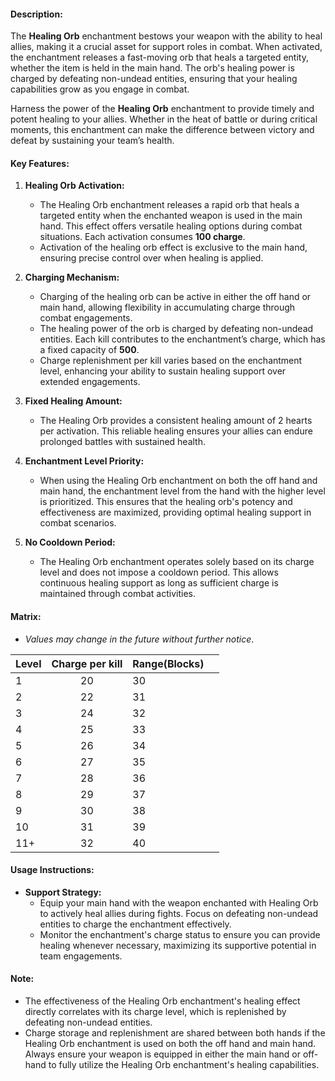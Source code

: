 #### **Description:**

 The **Healing Orb** enchantment bestows your weapon with the ability to heal allies, making it a crucial asset for support roles in combat. When activated, the enchantment releases a fast-moving orb that heals a targeted entity, whether the item is held in the main hand. The orb's healing power is charged by defeating non-undead entities, ensuring that your healing capabilities grow as you engage in combat.

Harness the power of the **Healing Orb** enchantment to provide timely and potent healing to your allies. Whether in the heat of battle or during critical moments, this enchantment can make the difference between victory and defeat by sustaining your team’s health.

#### **Key Features:**

1. **Healing Orb Activation:**
    
    - The Healing Orb enchantment releases a rapid orb that heals a targeted entity when the enchanted weapon is used in the main hand. This effect offers versatile healing options during combat situations. Each activation consumes **100 charge**.
    - Activation of the healing orb effect is exclusive to the main hand, ensuring precise control over when healing is applied.
2. **Charging Mechanism:**
    
    - Charging of the healing orb can be active in either the off hand or main hand, allowing flexibility in accumulating charge through combat engagements.
    - The healing power of the orb is charged by defeating non-undead entities. Each kill contributes to the enchantment’s charge, which has a fixed capacity of **500**.
    - Charge replenishment per kill varies based on the enchantment level, enhancing your ability to sustain healing support over extended engagements.
3. **Fixed Healing Amount:**
    
    - The Healing Orb provides a consistent healing amount of 2 hearts per activation. This reliable healing ensures your allies can endure prolonged battles with sustained health.
4. **Enchantment Level Priority:**
    
    - When using the Healing Orb enchantment on both the off hand and main hand, the enchantment level from the hand with the higher level is prioritized. This ensures that the healing orb's potency and effectiveness are maximized, providing optimal healing support in combat scenarios.
5. **No Cooldown Period:**
    
    - The Healing Orb enchantment operates solely based on its charge level and does not impose a cooldown period. This allows continuous healing support as long as sufficient charge is maintained through combat activities.

#### **Matrix:**
- _Values may change in the future without further notice_.

| Level | Charge per kill | Range(Blocks) |     |
| ----- | :-------------: | ------------- | --- |
| 1     |       20        | 30            |     |
| 2     |       22        | 31            |     |
| 3     |       24        | 32            |     |
| 4     |       25        | 33            |     |
| 5     |       26        | 34            |     |
| 6     |       27        | 35            |     |
| 7     |       28        | 36            |     |
| 8     |       29        | 37            |     |
| 9     |       30        | 38            |     |
| 10    |       31        | 39            |     |
| 11+   |       32        | 40            |     |

#### **Usage Instructions:**

- **Support Strategy:**
    - Equip your main hand with the weapon enchanted with Healing Orb to actively heal allies during fights. Focus on defeating non-undead entities to charge the enchantment effectively.
    - Monitor the enchantment's charge status to ensure you can provide healing whenever necessary, maximizing its supportive potential in team engagements.

#### **Note:**

- The effectiveness of the Healing Orb enchantment's healing effect directly correlates with its charge level, which is replenished by defeating non-undead entities.
- Charge storage and replenishment are shared between both hands if the Healing Orb enchantment is used on both the off hand and main hand. Always ensure your weapon is equipped in either the main hand or off-hand to fully utilize the Healing Orb enchantment's healing capabilities.